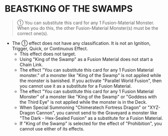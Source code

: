 
# BEASTKING OF THE SWAMPS  
> ① You can substitute this card for any 1 Fusion-Material Monster. When you do this, the other Fusion-Material Monster(s) must be the correct one(s).

*   The ① effect does not have any classification. It is not an Ignition, Trigger, Quick, or Continuous Effect.
    *   This effect does not target.
    *   Using "King of the Swamp" as a Fusion Material does not start a Chain Link.
    *   The effect "You can substitute this card for any 1 Fusion Material monster." of a monster like "King of the Swamp" is not applied while the monster is banished. If you activate "Parallel World Fusion", then you cannot use it as a substitute for a Fusion Material.
    *   The effect "You can substitute this card for any 1 Fusion Material Monster" of a monster like "King of the Swamp" or "Goddess with the Third Eye" is not applied while the monster is in the Deck.
    *   When Special Summoning "Chimeratech Fortress Dragon" or "XYZ-Dragon Cannon", you cannot send to the Graveyard a monster like "The Dark - Hex-Sealed Fusion" as a substitute for a Fusion Material.
    *   If "King of the Swamp" is selected for the effect of "Prohibition", you cannot use either of its effects.

  